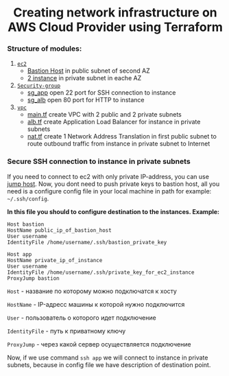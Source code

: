 # <div align="center">Creating network infrastructure on AWS Cloud Provider using Terraform</div>

### Structure of modules:

1. [`ec2`](https://github.com/OlesYudin/demo_2/tree/main/modules/ec2 "ec2")
   - [Bastion Host](https://github.com/OlesYudin/demo_2/blob/main/modules/ec2/main.tf "Bastion Host") in public subnet of second AZ
   - [2 instance](https://github.com/OlesYudin/demo_2/blob/main/modules/ec2/asg.tf "2 instance") in private subnet in eache AZ
2. [`Security-group`](https://github.com/OlesYudin/demo_2/tree/main/modules/Security-group "Security-group")
   - [sg_app](https://github.com/OlesYudin/demo_2/blob/main/modules/Security-group/main.tf#:~:text=resource%20%22aws_security_group%22%20%22-,sg_app,-%22%20%7B "sg_app") open 22 port for SSH connection to instance
   - [sg_alb](https://github.com/OlesYudin/demo_2/blob/main/modules/Security-group/main.tf#:~:text=resource%20%22aws_security_group%22%20%22-,sg_alb,-%22%20%7B "sg_alb") open 80 port for HTTP to instance
3. [`vpc`](https://github.com/OlesYudin/demo_2/tree/main/modules/vpc "vpc")
   - [main.tf](https://github.com/OlesYudin/demo_2/blob/main/modules/vpc/main.tf "main.tf") create VPC with 2 public and 2 private subnets
   - [alb.tf](https://github.com/OlesYudin/demo_2/blob/main/modules/vpc/alb.tf "alb.tf") create Application Load Balancer for instance in private subnets
   - [nat.tf](https://github.com/OlesYudin/demo_2/blob/main/modules/vpc/nat.tf "nat.tf") create 1 Network Address Translation in first public subnet to route outbound traffic from instance in private subnet to Internet

### Secure SSH connection to instance in private subnets

If you need to connect to ec2 with only private IP-address, you can use [jump host](https://wiki.gentoo.org/wiki/SSH_jump_host "jump host"). Now, you dont need to push private keys to bastion host, all you need is a configure config file in your local machine in path for example: `~/.ssh/config`.

**In this file you should to configure destination to the instances. Example:**

```
Host bastion
HostName public_ip_of_bastion_host
User username
IdentityFile /home/username/.ssh/bastion_private_key

Host app
HostName private_ip_of_instance
User username
IdentityFile /home/username/.ssh/private_key_for_ec2_instance
ProxyJump bastion
```

`Host` - название по которому можно подключатся к хосту

`HostName` - IP-адресс машины к которой нужно подключится

`User` - пользователь о которого идет подключение

`IdentityFile` - путь к приватному ключу

`ProxyJump` - через какой сервер осуществляется подключение

Now, if we use command `ssh app` we will connect to instance in private subnets, because in config file we have description of destination point.
